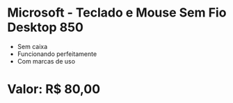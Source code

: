 # Microsoft - Teclado e Mouse Sem Fio Desktop 850

- Sem caixa
- Funcionando perfeitamente
- Com marcas de uso

# Valor: R$ 80,00